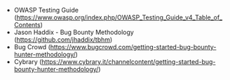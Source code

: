 - OWASP Testing Guide (https://www.owasp.org/index.php/OWASP_Testing_Guide_v4_Table_of_Contents)
- Jason Haddix - Bug Bounty Methodology (https://github.com/jhaddix/tbhm)
- Bug Crowd (https://www.bugcrowd.com/getting-started-bug-bounty-hunter-methodology/)
- Cybrary (https://www.cybrary.it/channelcontent/getting-started-bug-bounty-hunter-methodology/)
